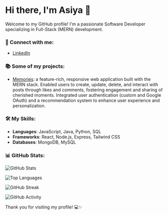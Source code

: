 
# Hi there, I'm Asiya 👋

Welcome to my GitHub profile! I'm a passionate Software Developer specializing in Full-Stack (MERN) development.

### 💼 Connect with me:
- [LinkedIn](https://www.linkedin.com/in/asiyask/)

### 📚 Some of my projects:
- [Memories](https://memories-xulc.onrender.com): a feature-rich, responsive web application built with the MERN stack. Enabled users to create, update, delete, and interact 
  with posts through likes and comments, fostering engagement and sharing of cherished moments. Integrated user authentication (custom and Google OAuth) and a recommendation 
  system to enhance user experience and personalization.


### 🛠️ My Skills:
- **Languages**: JavaScript, Java, Python, SQL
- **Frameworks**: React, Node.js, Express, Tailwind CSS
- **Databases**: MongoDB, MySQL

### 📊 GitHub Stats:
![GitHub Stats](https://github-readme-stats.vercel.app/api?username=Asiya338&show_icons=true&theme=radical)

![Top Languages](https://github-readme-stats.vercel.app/api/top-langs/?username=Asiya338&layout=compact&theme=radical)

![GitHub Streak](https://github-readme-streak-stats.herokuapp.com/?user=Asiya338&theme=radical)

![GitHub Activity](https://activity-graph.herokuapp.com/graph?username=Asiya338&theme=github)

Thank you for visiting my profile! 💻✨
